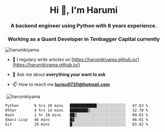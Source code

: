 <h1 align="center">Hi 👋, I'm Harumi</h1>
<h3 align="center">A backend engineer using <b>Python</b> with 8 years experience.</h3>
<h3 align="center">Working as a Quant Developer in <b>Tenbagger Capital</b> currently</h3>

<p align="left"> <img src="https://komarev.com/ghpvc/?username=harumikiyama" alt="harumikiyama" /> </p>


- 📝 I regulary write articles on [https://harumikiyama.github.io/](https://harumikiyama.github.io/)

- 💬 Ask me about **everything your want to ask**

- 📫 How to reach me **lucisu0720@hotmail.com**

<p>&nbsp;<img align="center" src="https://github-readme-stats.vercel.app/api?username=harumikiyama&show_icons=true" alt="harumikiyama" /></p>


<!--START_SECTION:waka-->

```txt
Python       6 hrs 10 mins   ████████████░░░░░░░░░░░░░   47.63 %
Other        4 hrs 14 mins   ████████▒░░░░░░░░░░░░░░░░   32.70 %
Bash         1 hr 10 mins    ██▒░░░░░░░░░░░░░░░░░░░░░░   09.02 %
Emacs Lisp   46 mins         █▓░░░░░░░░░░░░░░░░░░░░░░░   06.01 %
Git          29 mins         █░░░░░░░░░░░░░░░░░░░░░░░░   03.82 %
```

<!--END_SECTION:waka-->
